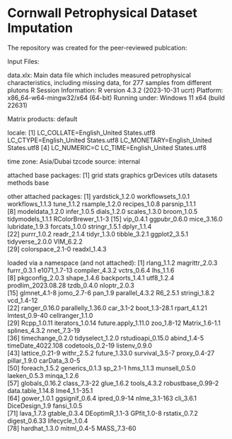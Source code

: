 # Cornwall Petrophysical Dataset Imputation

The repository was created for the peer-reviewed publcation:


Input Files:

data.xlx: Main data file which includes measured petrophysical characteristics, including missing data, for 277 samples from different plutons
R Session Information: 
R version 4.3.2 (2023-10-31 ucrt)
Platform: x86_64-w64-mingw32/x64 (64-bit)
Running under: Windows 11 x64 (build 22631)

Matrix products: default


locale:
[1] LC_COLLATE=English_United States.utf8  LC_CTYPE=English_United States.utf8    LC_MONETARY=English_United States.utf8
[4] LC_NUMERIC=C                           LC_TIME=English_United States.utf8    

time zone: Asia/Dubai
tzcode source: internal

attached base packages:
[1] grid      stats     graphics  grDevices utils     datasets  methods   base     

other attached packages:
 [1] yardstick_1.2.0    workflowsets_1.0.1 workflows_1.1.3    tune_1.1.2         rsample_1.2.0      recipes_1.0.8      parsnip_1.1.1     
 [8] modeldata_1.2.0    infer_1.0.5        dials_1.2.0        scales_1.3.0       broom_1.0.5        tidymodels_1.1.1   RColorBrewer_1.1-3
[15] vip_0.4.1          ggpubr_0.6.0       mice_3.16.0        lubridate_1.9.3    forcats_1.0.0      stringr_1.5.1      dplyr_1.1.4       
[22] purrr_1.0.2        readr_2.1.4        tidyr_1.3.0        tibble_3.2.1       ggplot2_3.5.1      tidyverse_2.0.0    VIM_6.2.2         
[29] colorspace_2.1-0   readxl_1.4.3      

loaded via a namespace (and not attached):
 [1] rlang_1.1.2         magrittr_2.0.3      furrr_0.3.1         e1071_1.7-13        compiler_4.3.2      vctrs_0.6.4         lhs_1.1.6          
 [8] pkgconfig_2.0.3     shape_1.4.6         backports_1.4.1     utf8_1.2.4          prodlim_2023.08.28  tzdb_0.4.0          nloptr_2.0.3       
[15] glmnet_4.1-8        jomo_2.7-6          pan_1.9             parallel_4.3.2      R6_2.5.1            stringi_1.8.2       vcd_1.4-12         
[22] ranger_0.16.0       parallelly_1.36.0   car_3.1-2           boot_1.3-28.1       rpart_4.1.21        lmtest_0.9-40       cellranger_1.1.0   
[29] Rcpp_1.0.11         iterators_1.0.14    future.apply_1.11.0 zoo_1.8-12          Matrix_1.6-1.1      splines_4.3.2       nnet_7.3-19        
[36] timechange_0.2.0    tidyselect_1.2.0    rstudioapi_0.15.0   abind_1.4-5         timeDate_4022.108   codetools_0.2-19    listenv_0.9.0      
[43] lattice_0.21-9      withr_2.5.2         future_1.33.0       survival_3.5-7      proxy_0.4-27        pillar_1.9.0        carData_3.0-5      
[50] foreach_1.5.2       generics_0.1.3      sp_2.1-1            hms_1.1.3           munsell_0.5.0       laeken_0.5.3        minqa_1.2.6        
[57] globals_0.16.2      class_7.3-22        glue_1.6.2          tools_4.3.2         robustbase_0.99-2   data.table_1.14.8   lme4_1.1-35.1      
[64] gower_1.0.1         ggsignif_0.6.4      ipred_0.9-14        nlme_3.1-163        cli_3.6.1           DiceDesign_1.9      fansi_1.0.5        
[71] lava_1.7.3          gtable_0.3.4        DEoptimR_1.1-3      GPfit_1.0-8         rstatix_0.7.2       digest_0.6.33       lifecycle_1.0.4    
[78] hardhat_1.3.0       mitml_0.4-5         MASS_7.3-60    
